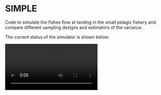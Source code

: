 # SIMPLE
Code to simulate the fishes flow at landing in the small pelagic fishery and compare different sampling designs and estimators of the variance.

The current status of the simulator is shown below: 

<video src="https://github.com/hlab-design-analysis/SIMPLE/blob/main/Simulators/Simulator2_SIMPLE/results_SIMPLE/Simulation3/catchFlowSimulator_Sim3.mp4" />